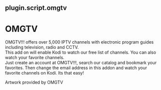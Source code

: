  ## plugin.script.omgtv

# OMGTV

OMGTV!!! offers over 5,000 IPTV channels with electronic program guides including television, radio and CCTV.  
This add on will enable Kodi to watch our free list of channels.  You can also watch your favorite channels.  
Just create an account at OMGTV!!!, search our catalog and bookmark your favorites.
Then change the email address in this addon and watch your favorite channels on Kodi.  Its that easy!


Artwork provided by OMGTV